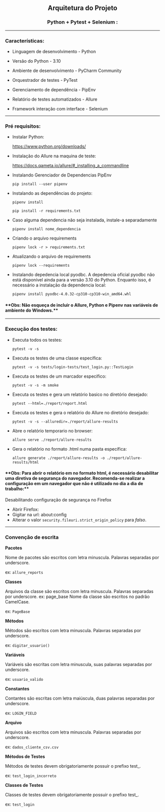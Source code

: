 ## <center>Arquitetura do Projeto</center>
<h3><center> Python + Pytest + Selenium : </center></h3>

---------------------------------------------------
<h3> Características: </h3>

- Linguagem de desenvolvimento - Python

- Versão do Python - 3.10

- Ambiente de desenvolvimento - PyCharm Community

- Orquestrador de testes - PyTest

- Gerenciamento de dependência - PipEnv

- Relatório de testes automatizados - Allure

- Framework interação com interface - Selenium


---------------------------------------------------
<h3> Pré requisitos: </h3>

- Instalar Python:

  https://www.python.org/downloads/

- Instalação do Allure na maquina de teste:

  https://docs.qameta.io/allure/#_installing_a_commandline

- Instalando Gerenciador de Dependencias PipEnv
 
  `pip install --user pipenv`

- Instalando as dependências do projeto:    

    `pipenv install`

    `pip install -r requirements.txt`

- Caso alguma dependencia não seja instalada, instale-a separadamente
  
  `pipenv install nome_dependencia`

- Criando o arquivo requirements
  
  `pipenv lock -r > requirements.txt`

- Atualizando o arquivo de requirements
  
  `pipenv lock --requirements`

- Instalando depedencia local pyodbc. A depedencia oficial pyodbc não está disponível ainda para a versão 3.10 do Python. 
Enquanto isso, é necessário a instalação da dependencia local:

  `pipenv install pyodbc-4.0.32-cp310-cp310-win_amd64.whl`

<h4>**Obs: Não esqueça de incluir o Allure, Python e Pipenv nas variáveis de ambiente do Windows.**</h4>

---------------------------------------------------
<h3> Execução dos testes: </h3>

- Executa todos os testes:

  `pytest -v -s`

- Executa os testes de uma classe específica:

  `pytest -v -s tests/login-tests/test_login.py::TestLogin`

- Executa os testes de um marcador específico:

  `pytest -v -s -m smoke`

- Executa os testes e gera um relatório basico no diretório desejado:

  `pytest --html=./report/report.html`

- Executa os testes e gera o relatório do Allure no diretório desejado:

  `pytest -v -s --alluredir=./report/allure-results`

- Abre o relatório temporario no browser:
 
  `allure serve ./report/allure-results`

- Gera o relatório no formato .html numa pasta específica:

  `allure generate ./report/allure-results -o ./report/allure-results/html`

<h4>**Obs: Para abrir o relatório em no formato html, é necessário desabilitar uma diretiva de segurança do navegador.
Recomenda-se realizar a configuração em um navegador que não é utilizado no dia a dia de trabalho:** </h4>

Desabilitando configuração de segurança no Firefox
- Abrir Firefox:
- Gigitar na url: about:config
- Alterar o valor `security.fileuri.strict_origin_policy` para _falso_.


---------------------------------------------------

<h3>Convenção de escrita </h3>

**Pacotes**

Nome de pacotes são escritos com letra minuscula. Palavras separadas por underscore. 

ex: `allure_reports`

**Classes**

Arquivos da classe são escritos com letra minuscula. Palavras separadas por underscore. ex: page_base
Nome da classe são escritos no padrão CamelCase. 

ex: `PageBase`

**Métodos**

Métodos são escritos com letra minuscula. Palavras separadas por underscore. 

ex: `digitar_usuario()`

**Variáveis**

Variáveis são escritas com letra minuscula, suas palavras separadas por underscore. 

ex: `usuario_valido`

**Constantes**

Contantes são escritas com letra maiúscula, duas palavras separadas por underscore. 

ex: `LOGIN_FIELD`

**Arquivo**

Arquivos são escritos com letra minuscula. Palavras separadas por underscore. 

ex: `dados_cliente_csv.csv`

**Métodos de Testes**

Métodos de testes devem obrigatoriamente possuir o prefixo test_. 

ex: `test_login_incorreto`

**Classes de Testes**

Classes de testes devem obrigatoriamente possuir o prefixo test_. 

ex: `test_login`

